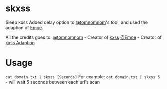 # skxss
Sleep kxss
Added delay option to [@tomnomnom](https://github.com/tomnomnom/)'s tool, and used the adaption of [Emoe](https://github.com/Emoe). 


All the credits goes to:
[@tomnomnom](https://github.com/tomnomnom/) - Creator of [kxss](https://github.com/tomnomnom/hacks/tree/master/kxss)
[@Emoe](https://github.com/Emoe) - Creator of [kxss Adaption](https://github.com/Emoe/kxss)


# Usage

```cat domain.txt | skxss [Seconds]```
For example:
```cat domain.txt | skxss 5``` - will wait 5 seconds between each url's scan
